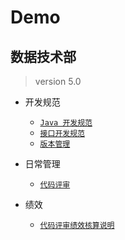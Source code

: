 # Demo

## 数据技术部   

> version 5.0

- 开发规范
  - [`Java 开发规范`](/v5/norms/Java开发规范.md)
  - [`接口开发规范`](/v5/norms/接口开发规范.md)
  - [`版本管理`](/v5/norms/版本管理.md)

- 日常管理
  - [`代码评审`](/v5/norms/代码评审.md)

- 绩效
  - [`代码评审绩效核算说明`](/v5/norms/代码评审绩效核算说明.md)